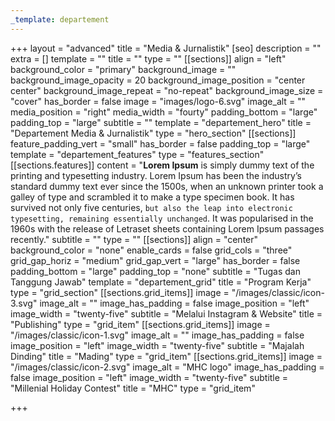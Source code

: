 ```yaml
---
_template: departement
---
```




+++
layout = "advanced"
title = "Media & Jurnalistik"
[seo]
description = ""
extra = []
template = ""
title = ""
type = ""
[[sections]]
align = "left"
background_color = "primary"
background_image = ""
background_image_opacity = 20
background_image_position = "center center"
background_image_repeat = "no-repeat"
background_image_size = "cover"
has_border = false
image = "images/logo-6.svg"
image_alt = ""
media_position = "right"
media_width = "fourty"
padding_bottom = "large"
padding_top = "large"
subtitle = ""
template = "departement_hero"
title = "Departement Media & Jurnalistik"
type = "hero_section"
[[sections]]
feature_padding_vert = "small"
has_border = false
padding_top = "large"
template = "departement_features"
type = "features_section"
[[sections.features]]
content = "**Lorem Ipsum** is simply dummy text of the printing and typesetting industry. Lorem Ipsum has been the industry’s standard dummy text ever since the 1500s, when an unknown printer took a galley of type and scrambled it to make a type specimen book. It has survived not only five centuries, `but also the leap into electronic typesetting, remaining essentially unchanged`. It was popularised in the 1960s with the release of Letraset sheets containing Lorem Ipsum passages recently."
subtitle = ""
type = ""
[[sections]]
align = "center"
background_color = "none"
enable_cards = false
grid_cols = "three"
grid_gap_horiz = "medium"
grid_gap_vert = "large"
has_border = false
padding_bottom = "large"
padding_top = "none"
subtitle = "Tugas dan Tanggung Jawab"
template = "departement_grid"
title = "Program Kerja"
type = "grid_section"
[[sections.grid_items]]
image = "/images/classic/icon-3.svg"
image_alt = ""
image_has_padding = false
image_position = "left"
image_width = "twenty-five"
subtitle = "Melalui Instagram & Website"
title = "Publishing"
type = "grid_item"
[[sections.grid_items]]
image = "/images/classic/icon-1.svg"
image_alt = ""
image_has_padding = false
image_position = "left"
image_width = "twenty-five"
subtitle = "Majalah Dinding"
title = "Mading"
type = "grid_item"
[[sections.grid_items]]
image = "/images/classic/icon-2.svg"
image_alt = "MHC logo"
image_has_padding = false
image_position = "left"
image_width = "twenty-five"
subtitle = "Millenial Holiday Contest"
title = "MHC"
type = "grid_item"

+++
